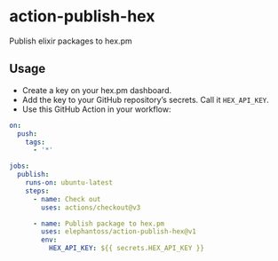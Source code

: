 # action-publish-hex

Publish elixir packages to hex.pm

## Usage

* Create a key on your hex.pm dashboard.
* Add the key to your GitHub repository’s secrets. Call it `HEX_API_KEY`.
* Use this GitHub Action in your workflow:
```yaml
on:
  push:
    tags:
      - '*'

jobs:
  publish:
    runs-on: ubuntu-latest
    steps:
      - name: Check out
        uses: actions/checkout@v3

      - name: Publish package to hex.pm
        uses: elephantoss/action-publish-hex@v1
        env:
          HEX_API_KEY: ${{ secrets.HEX_API_KEY }}
```
